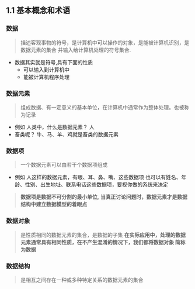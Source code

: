 ## 1.1 基本概念和术语
### 数据
>描述客观事物的符号，是计算机中可以操作的对象，是能被计算机识别，是数据元素的集合
并输入给计算机处理的符号集合.
* 数据其实就是符号,具有下面的性质
    * 可以输入到计算机中
    * 能被计算机程序处理
### 数据元素
> 组成数据、有一定意义的基本单位，在计算机中通常作为整体处理。也被称为记录
* 例如 人类中，什么是数据元素？ 人
* 畜类呢？ 牛、马、羊、鸡就是畜类的数据元素
### 数据项
> 一个数据元素可以由若干个数据项组成
* 例如 人这样的数据元素，有眼、耳、鼻、嘴、这些数据项
也可以有姓名、年龄、性别、出生地址、联系电话这些数据项，要视你做的系统来决定
>**数据项是数据不可分割的最小单位,**
**当真正讨论问题时，数据元素才是数据结构中建立数据模型的着眼点**
### 数据对象
> 是性质相同的数据元素的集合，是数据的子集
**在实际应用中，处理的数据元素通常具有相同性质，在不产生混淆的情况下，我们都将数据对象
简称为数据**
### 数据结构
> 是相互之间存在一种或多种特定关系的数据元素的集合
